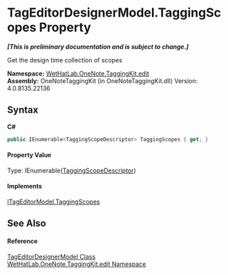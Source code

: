# TagEditorDesignerModel.TaggingScopes Property 
 _**\[This is preliminary documentation and is subject to change.\]**_

Get the design time collection of scopes

**Namespace:**&nbsp;<a href="60ca3730-00cd-fce3-4009-523f3952fd9e.md">WetHatLab.OneNote.TaggingKit.edit</a><br />**Assembly:**&nbsp;OneNoteTaggingKit (in OneNoteTaggingKit.dll) Version: 4.0.8135.22136

## Syntax

**C#**<br />
``` C#
public IEnumerable<TaggingScopeDescriptor> TaggingScopes { get; }
```


#### Property Value
Type: IEnumerable(<a href="3690bbaa-4a73-a467-79e3-8a5755b34628.md">TaggingScopeDescriptor</a>)

#### Implements
<a href="b3c2aa75-e3d1-2e6a-641b-4025b3b2a3df.md">ITagEditorModel.TaggingScopes</a><br />

## See Also


#### Reference
<a href="4f801abf-0a46-9031-8b58-a589753352e3.md">TagEditorDesignerModel Class</a><br /><a href="60ca3730-00cd-fce3-4009-523f3952fd9e.md">WetHatLab.OneNote.TaggingKit.edit Namespace</a><br />